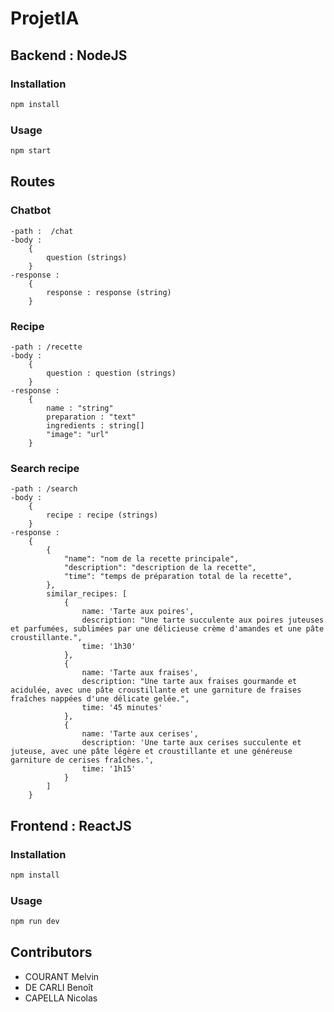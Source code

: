 # ProjetIA

## Backend : NodeJS

### Installation

```bash
npm install
```

### Usage

```bash
npm start
```

## Routes

### Chatbot
```
-path :  /chat
-body : 
    { 
        question (strings)
    }
-response : 
    { 
        response : response (string)
    }
```

### Recipe
```
-path : /recette
-body : 
    {
        question : question (strings)
    }
-response : 
    {
        name : "string"
        preparation : "text"
        ingredients : string[]
        "image": "url"
    }   
```

### Search recipe
```
-path : /search
-body : 
    {
        recipe : recipe (strings)
    }
-response : 
    {
        {
            "name": "nom de la recette principale",
            "description": "description de la recette",
            "time": "temps de préparation total de la recette",
        },
        similar_recipes: [
            {
                name: 'Tarte aux poires',
                description: "Une tarte succulente aux poires juteuses et parfumées, sublimées par une délicieuse crème d'amandes et une pâte croustillante.",
                time: '1h30'
            },
            {
                name: 'Tarte aux fraises',
                description: "Une tarte aux fraises gourmande et acidulée, avec une pâte croustillante et une garniture de fraises fraîches nappées d'une délicate gelée.",
                time: '45 minutes'
            },
            {
                name: 'Tarte aux cerises',
                description: 'Une tarte aux cerises succulente et juteuse, avec une pâte légère et croustillante et une généreuse garniture de cerises fraîches.',
                time: '1h15'
            }
        ]
    }
````

## Frontend : ReactJS

### Installation

```bash
npm install
```

### Usage

```bash
npm run dev
```

## Contributors
- COURANT Melvin
- DE CARLI Benoît
- CAPELLA Nicolas